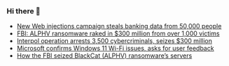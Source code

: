 ### Hi there 👋

<!--START_SECTION:feed-->
* [New Web injections campaign steals banking data from 50,000 people](https://www.bleepingcomputer.com/news/security/new-web-injections-campaign-steals-banking-data-from-50-000-people/)
* [FBI: ALPHV ransomware raked in $300 million from over 1,000 victims](https://www.bleepingcomputer.com/news/security/fbi-alphv-ransomware-raked-in-300-million-from-over-1-000-victims/)
* [Interpol operation arrests 3,500 cybercriminals, seizes $300 million](https://www.bleepingcomputer.com/news/security/interpol-operation-arrests-3-500-cybercriminals-seizes-300-million/)
* [Microsoft confirms Windows 11 Wi-Fi issues, asks for user feedback](https://www.bleepingcomputer.com/news/microsoft/microsoft-confirms-windows-11-wi-fi-issues-asks-for-user-feedback/)
* [How the FBI seized BlackCat (ALPHV) ransomware’s servers](https://www.bleepingcomputer.com/news/security/how-the-fbi-seized-blackcat-alphv-ransomwares-servers/)
<!--END_SECTION:feed-->

<!--
**frankenk/frankenk** is a ✨ _special_ ✨ repository because its `README.md` (this file) appears on your GitHub profile.

Here are some ideas to get you started:

- 🔭 I’m currently working on ...
- 🌱 I’m currently learning ...
- 👯 I’m looking to collaborate on ...
- 🤔 I’m looking for help with ...
- 💬 Ask me about ...
- 📫 How to reach me: ...
- 😄 Pronouns: ...
- ⚡ Fun fact: ...
-->



